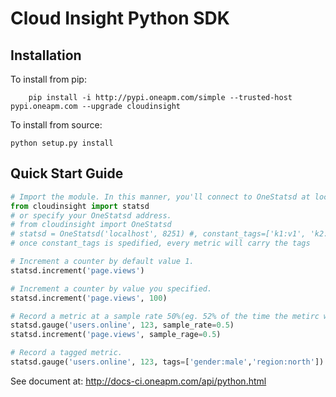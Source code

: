 Cloud Insight Python SDK
================

Installation
------------
To install from pip:

		pip install -i http://pypi.oneapm.com/simple --trusted-host pypi.oneapm.com --upgrade cloudinsight

To install from source:

    python setup.py install


Quick Start Guide
-----------------

``` python
# Import the module. In this manner, you'll connect to OneStatsd at localhost:8251
from cloudinsight import statsd
# or specify your OneStatsd address.
# from cloudinsight import OneStatsd
# statsd = OneStatsd('localhost', 8251) #, constant_tags=['k1:v1', 'k2:v2'])
# once constant_tags is spedified, every metric will carry the tags

# Increment a counter by default value 1.
statsd.increment('page.views')

# Increment a counter by value you specified.
statsd.increment('page.views', 100)

# Record a metric at a sample rate 50%(eg. 52% of the time the metirc will be recorded).
statsd.gauge('users.online', 123, sample_rate=0.5)
statsd.increment('page.views', sample_rage=0.5)

# Record a tagged metric.
statsd.gauge('users.online', 123, tags=['gender:male','region:north'])
```

See document at: http://docs-ci.oneapm.com/api/python.html
